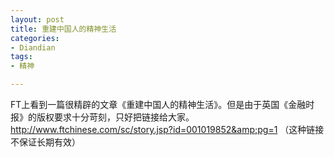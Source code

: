 ```yaml
---
layout: post
title: 重建中国人的精神生活
categories:
- Diandian
tags:
- 精神

---
```

FT上看到一篇很精辟的文章《重建中国人的精神生活》。但是由于英国《金融时报》的版权要求十分苛刻，只好把链接给大家。http://www.ftchinese.com/sc/story.jsp?id=001019852&amp;pg=1 （这种链接不保证长期有效）